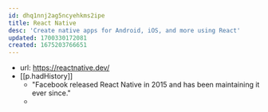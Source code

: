 ```yaml
---
id: dhq1nnj2ag5ncyehkms2ipe
title: React Native
desc: 'Create native apps for Android, iOS, and more using React'
updated: 1700330172081
created: 1675203766651
---
```


- url: https://reactnative.dev/
- [[p.hadHistory]]
  - "Facebook released React Native in 2015 and has been maintaining it ever since."
  - 
